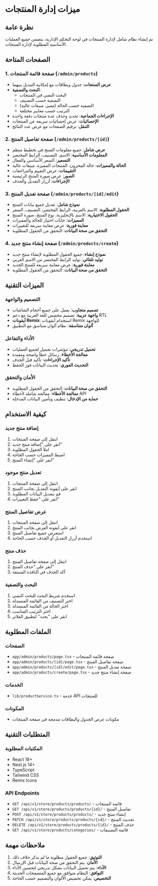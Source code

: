 # ميزات إدارة المنتجات

## نظرة عامة
تم إنشاء نظام شامل لإدارة المنتجات في لوحة التحكم الإدارية، يتضمن جميع العمليات الأساسية المطلوبة لإدارة المنتجات.

## الصفحات المتاحة

### 1. صفحة قائمة المنتجات (`/admin/products`)
- **عرض المنتجات**: جدول وبطاقات مع إمكانية التبديل بينهما
- **البحث والتصفية**: 
  - البحث النصي في المنتجات
  - التصفية حسب التصنيف
  - التصفية حسب الحالة (مميز، مبيعات عالية)
  - الترتيب حسب معايير مختلفة
- **الإجراءات الجماعية**: تحديد وحذف عدة منتجات دفعة واحدة
- **الإحصائيات**: عرض إحصائيات سريعة عن المنتجات
- **التنقل**: ترقيم الصفحات مع عرض عدد النتائج

### 2. صفحة تفاصيل المنتج (`/admin/products/[id]`)
- **عرض شامل**: جميع معلومات المنتج في تخطيط منظم
- **المعلومات الأساسية**: الاسم، التصنيف، الرابط المختصر
- **التسعير**: السعر الأساسي والفعال
- **الحالة والمميزات**: حالة المخزون، المنتجات المميزة، مبيعات عالية
- **التقييمات**: عرض التقييم والمراجعات
- **الصور**: عرض صورة المنتج الرئيسية
- **الإجراءات**: أزرار التعديل والحذف

### 3. صفحة تعديل المنتج (`/admin/products/[id]/edit`)
- **نموذج شامل**: تعديل جميع بيانات المنتج
- **الحقول المطلوبة**: الاسم بالعربية، الرابط المختصر، التصنيف، السعر
- **الحقول الاختيارية**: الاسم بالإنجليزية، نوع المنتج، صورة المنتج
- **المميزات**: خانات اختيار للحالة والمميزات
- **معاينة فورية**: عرض معاينة سريعة للتغييرات
- **التحقق من صحة البيانات**: التحقق من الحقول المطلوبة

### 4. صفحة إنشاء منتج جديد (`/admin/products/create`)
- **نموذج إنشاء**: جميع الحقول المطلوبة لإنشاء منتج جديد
- **توليد تلقائي**: توليد الرابط المختصر من الاسم العربي
- **معاينة فورية**: عرض معاينة سريعة للمنتج الجديد
- **التحقق من صحة البيانات**: التحقق من الحقول المطلوبة

## الميزات التقنية

### التصميم والواجهة
- **تصميم متجاوب**: يعمل على جميع أحجام الشاشات
- **واجهة عربية**: تصميم مخصص للغة العربية مع دعم RTL
- **أيقونات Remix**: استخدام أيقونات Remix للواجهة
- **ألوان متناسقة**: نظام ألوان متناسق مع التطبيق

### الأداء والتفاعل
- **تحميل تدريجي**: مؤشرات تحميل لجميع العمليات
- **معالجة الأخطاء**: رسائل خطأ واضحة ومفيدة
- **تأكيد الإجراءات**: تأكيد قبل الحذف
- **التحديث الفوري**: تحديث البيانات فور الحفظ

### الأمان والتحقق
- **التحقق من صحة البيانات**: التحقق من الحقول المطلوبة
- **معالجة الأخطاء**: معالجة شاملة لأخطاء API
- **حماية من الإدخال**: تنظيف وتأمين البيانات المدخلة

## كيفية الاستخدام

### إضافة منتج جديد
1. انتقل إلى صفحة المنتجات
2. انقر على "إضافة منتج جديد"
3. املأ الحقول المطلوبة
4. اضبط المميزات حسب الحاجة
5. انقر على "إنشاء المنتج"

### تعديل منتج موجود
1. انتقل إلى صفحة المنتجات
2. انقر على أيقونة التعديل بجانب المنتج
3. قم بتعديل البيانات المطلوبة
4. انقر على "حفظ التغييرات"

### عرض تفاصيل المنتج
1. انتقل إلى صفحة المنتجات
2. انقر على أيقونة العرض بجانب المنتج
3. استعرض جميع تفاصيل المنتج
4. استخدم أزرار التعديل أو الحذف حسب الحاجة

### حذف منتج
1. انتقل إلى صفحة تفاصيل المنتج
2. انقر على "حذف المنتج"
3. أكد الحذف في النافذة المنبثقة

### البحث والتصفية
1. استخدم شريط البحث للبحث النصي
2. اختر التصنيف من القائمة المنسدلة
3. اختر الحالة من القائمة المنسدلة
4. اختر الترتيب المناسب
5. انقر على "بحث" لتطبيق الفلاتر

## الملفات المطلوبة

### الصفحات
- `app/admin/products/page.tsx` - صفحة قائمة المنتجات
- `app/admin/products/[id]/page.tsx` - صفحة تفاصيل المنتج
- `app/admin/products/[id]/edit/page.tsx` - صفحة تعديل المنتج
- `app/admin/products/create/page.tsx` - صفحة إنشاء منتج جديد

### الخدمات
- `lib/productService.ts` - خدمة API للمنتجات

### المكونات
- مكونات عرض الجدول والبطاقات مدمجة في صفحة المنتجات

## المتطلبات التقنية

### المكتبات المطلوبة
- React 18+
- Next.js 14+
- TypeScript
- Tailwind CSS
- Remix Icons

### API Endpoints
- `GET /api/v1/store/products/products/` - قائمة المنتجات
- `GET /api/v1/store/products/products/{id}/` - تفاصيل المنتج
- `POST /api/v1/store/products/products/` - إنشاء منتج جديد
- `PATCH /api/v1/store/products/products/{id}/` - تحديث المنتج
- `DELETE /api/v1/store/products/products/{id}/` - حذف المنتج
- `GET /api/v1/store/products/categories/` - قائمة التصنيفات

## ملاحظات مهمة

1. **التوثيق**: جميع الحقول مطلوبة ما لم يذكر خلاف ذلك
2. **الأمان**: يتم التحقق من صحة البيانات قبل الإرسال
3. **الأداء**: يتم تحميل البيانات بشكل تدريجي لتحسين الأداء
4. **التوافق**: النظام متوافق مع جميع المتصفحات الحديثة
5. **التخصيص**: يمكن تخصيص الألوان والتصميم حسب الحاجة 